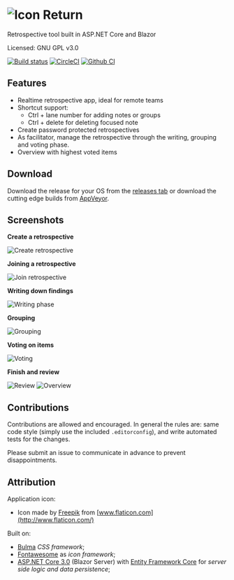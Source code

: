 # ![Icon](doc/logo.png) Return

Retrospective tool built in ASP.NET Core and Blazor

Licensed: GNU GPL v3.0

[![Build status](https://ci.appveyor.com/api/projects/status/7bjrmgtek7j080d7?svg=true)](https://ci.appveyor.com/project/Sebazzz/Return)
[![CircleCI](https://circleci.com/gh/Sebazzz/Return.svg?style=svg)](https://circleci.com/gh/Sebazzz/Return)
[![Github CI](https://github.com/sebazzz/Return/workflows/Continuous%20integration/badge.svg)](https://github.com/Sebazzz/Return/actions?workflow=Continuous+integration)

## Features

-   Realtime retrospective app, ideal for remote teams
-   Shortcut support:
    -   Ctrl + lane number for adding notes or groups
    -   Ctrl + delete for deleting focused note
-   Create password protected retrospectives
-   As facilitator, manage the retrospective through the writing, grouping and voting phase.
-   Overview with highest voted items

## Download

Download the release for your OS from the [releases tab](https://github.com/Sebazzz/Return/releases) or download the cutting edge builds from [AppVeyor](https://ci.appveyor.com/project/Sebazzz/Return).

## Screenshots

**Create a retrospective**

![Create retrospective](doc/create-retro.png)

**Joining a retrospective**

![Join retrospective](doc/join-retro.png)

**Writing down findings**

![Writing phase](doc/writing.png)

**Grouping**

![Grouping](doc/grouping.png)

**Voting on items**

![Voting](doc/voting.png)

**Finish and review**

![Review](doc/finish-1.png)
![Overview](doc/finish-2.png)

## Contributions

Contributions are allowed and encouraged. In general the rules are: same code style (simply use the included `.editorconfig`), and write automated tests for the changes.

Please submit an issue to communicate in advance to prevent disappointments.

## Attribution

Application icon:

-   Icon made by [Freepik](https://www.flaticon.com/free-icon/rethink_69507) from [www.flaticon.com](http://www.flaticon.com/)

Built on:

-   [Bulma](https://bulma.io) _CSS framework_;
-   [Fontawesome](http://fontawesome.io/) as _icon framework_;
-   [ASP.NET Core 3.0](https://dot.net) (Blazor Server) with [Entity Framework Core](https://docs.microsoft.com/en-us/ef/core/) for _server side logic and data persistence_;
